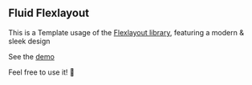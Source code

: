 ## Fluid Flexlayout

This is a Template usage of the [Flexlayout library](https://github.com/caplin/FlexLayout), featuring a modern & sleek design

See the [demo](https://heliacer.github.io/flexlayout/)

Feel free to use it! 🙂
